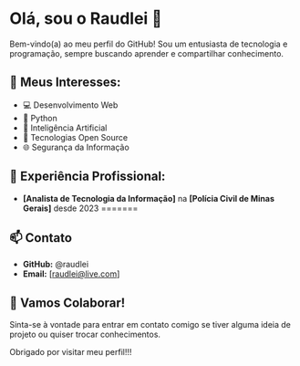 # Olá, sou o Raudlei 👋

Bem-vindo(a) ao meu perfil do GitHub! Sou um entusiasta de tecnologia e programação, sempre buscando aprender e compartilhar conhecimento.

## 🌱 Meus Interesses:

* 💻 Desenvolvimento Web 
* 🐍 Python 
* 🤖 Inteligência Artificial
* 🚀 Tecnologias Open Source
* 🌐 Segurança da Informação



## 💼 Experiência Profissional:

* **[Analista de Tecnologia da Informação]** na **[Polícia Civil de Minas Gerais]**  desde 2023
=======


## 📫 Contato

* **GitHub:** @raudlei
* **Email:** [raudlei@live.com]

## 🤝 Vamos Colaborar!

Sinta-se à vontade para entrar em contato comigo se tiver alguma ideia de projeto ou quiser trocar conhecimentos. 

Obrigado por visitar meu perfil!!!
